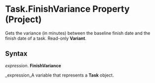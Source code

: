 
# Task.FinishVariance Property (Project)

Gets the variance (in minutes) between the baseline finish date and the finish date of a task. Read-only  **Variant**.


## Syntax

 _expression_. **FinishVariance**

 _expression_A variable that represents a  **Task** object.

